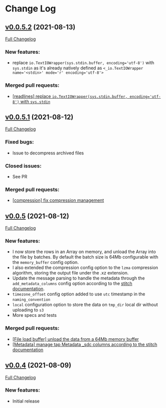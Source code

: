 # Change Log

## [v0.0.5.2](https://github.com/ome9ax/target-s3-jsonl/tree/v0.0.5.2) (2021-08-13)
[Full Changelog](https://github.com/ome9ax/target-s3-jsonl/tree/v0.0.5.1...v0.0.5.2)

### New features:
- replace `io.TextIOWrapper(sys.stdin.buffer, encoding='utf-8')` with `sys.stdin` as it's already natively defined as `<_io.TextIOWrapper name='<stdin>' mode='r' encoding='utf-8'>`

### Merged pull requests:
- [[readlines] replace `io.TextIOWrapper(sys.stdin.buffer, encoding='utf-8')` with `sys.stdin`](https://github.com/ome9ax/target-s3-jsonl/pull/13)

## [v0.0.5.1](https://github.com/ome9ax/target-s3-jsonl/tree/v0.0.5.1) (2021-08-12)
[Full Changelog](https://github.com/ome9ax/target-s3-jsonl/tree/v0.0.5...v0.0.5.1)

### Fixed bugs:
- Issue to decompress archived files

### Closed issues:
- See PR

### Merged pull requests:
- [[compression] fix compression management](https://github.com/ome9ax/target-s3-jsonl/pull/12)

## [v0.0.5](https://github.com/ome9ax/target-s3-jsonl/tree/v0.0.5) (2021-08-12)
[Full Changelog](https://github.com/ome9ax/target-s3-jsonl/tree/v0.0.4...v0.0.5)

### New features:
- I now store the rows in an Array on memory, and unload the Array into the file by batches. By default the batch size is 64Mb configurable with the `memory_buffer` config option.
- I also extended the compression config option to the `lzma` compression algorithm, storing the output file under the .xz extension.
- Update the message parsing to handle the metadata through the `add_metadata_columns` config option according to the [stitch documentation](https://www.stitchdata.com/docs/data-structure/integration-schemas#sdc-columns).
- `timezone_offset` config option added to use `utc` timestamp in the `naming_convention`
- `local` configuration option to store the data on `tmp_dir` local dir without uploading to `s3`
- More specs and tests

### Merged pull requests:
- [[File load buffer] unload the data from a 64Mb memory buffer](https://github.com/ome9ax/target-s3-jsonl/pull/8)
- [[Metadata] manage tap Metadata _sdc columns according to the stitch documentation](https://github.com/ome9ax/target-s3-jsonl/pull/9)

## [v0.0.4](https://github.com/ome9ax/target-s3-jsonl/tree/v0.0.4) (2021-08-09)
[Full Changelog](https://github.com/ome9ax/target-s3-jsonl/tree/v0.0.0...v0.0.4)

### New features:
- Initial release
